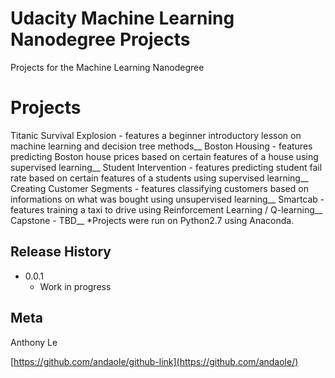 # Udacity Machine Learning Nanodegree Projects
Projects for the Machine Learning Nanodegree

# Projects
Titanic Survival Explosion - features a beginner introductory lesson on machine learning and decision tree methods__
Boston Housing - features predicting Boston house prices based on certain features of a house using supervised learning__
Student Intervention - features predicting student fail rate based on certain features of a students using supervised learning__
Creating Customer Segments - features classifying customers based on informations on what was bought using unsupervised learning__
Smartcab - features training a taxi to drive using Reinforcement Learning / Q-learning__
Capstone - TBD__
  *Projects were run on Python2.7 using Anaconda.


## Release History


* 0.0.1
    * Work in progress

## Meta

Anthony Le

[https://github.com/andaole/github-link](https://github.com/andaole/)
